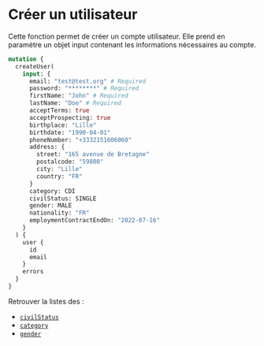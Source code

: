 # Créer un utilisateur

Cette fonction permet de créer un compte utilisateur. Elle prend en paramètre un objet input contenant les informations nécessaires au compte.

```graphql
mutation {
  createUser(
    input: {
      email: "test@test.org" # Required
      password: "********" # Required
      firstName: "John" # Required
      lastName: "Doe" # Required
      acceptTerms: true
      acceptProspecting: true
      birthplace: "Lille"
      birthdate: "1990-04-01"
      phoneNumber: "+3332151606060"
      address: {
        street: "165 avenue de Bretagne"
        postalcode: "59800"
        city: "Lille"
        country: "FR"
      }
      category: CDI
      civilStatus: SINGLE
      gender: MALE
      nationality: "FR"
      employmentContractEndOn: "2022-07-16"
    }
  ) {
    user {
      id
      email
    }
    errors
  }
}
```

Retrouver la listes des :&#x20;

* [`civilStatus`](https://studio.apollographql.com/public/Cautioneo-API/variant/staging/schema/reference/enums/UserCivilStatus)
* [`category`](https://studio.apollographql.com/public/Cautioneo-API/variant/staging/schema/reference/enums/UserCategory)
* [`gender`](https://studio.apollographql.com/public/Cautioneo-API/variant/staging/schema/reference/enums/UserGender)
